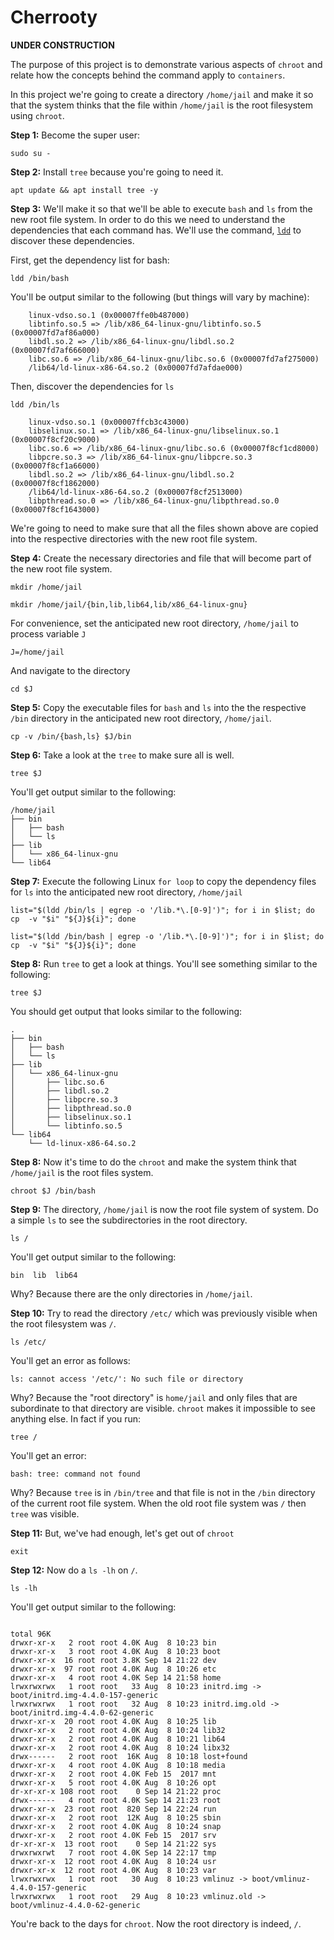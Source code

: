 # Cherrooty

**UNDER CONSTRUCTION**

The purpose of this project is to demonstrate various aspects of `chroot` and relate how the concepts behind
the command apply to `containers`.

In this project we're going to create a directory `/home/jail` and make it so that the system thinks that
the file within `/home/jail` is the root filesystem using `chroot`.

**Step 1:** Become the super user:

`sudo su -`

**Step 2:** Install `tree` because you're going to need it.

`apt update && apt install tree -y`

**Step 3:** We'll make it so that we'll be able to execute `bash` and `ls` from the new root file system.
In order to do this we need to understand the dependencies that each command has. We'll use the command,
[`ldd`](http://man7.org/linux/man-pages/man1/ldd.1.html) to discover these dependencies.

First, get the dependency list for bash:

`ldd /bin/bash`

You'll be output similar to the following (but things will vary by machine):

```text
	linux-vdso.so.1 (0x00007ffe0b487000)
	libtinfo.so.5 => /lib/x86_64-linux-gnu/libtinfo.so.5 (0x00007fd7af86a000)
	libdl.so.2 => /lib/x86_64-linux-gnu/libdl.so.2 (0x00007fd7af666000)
	libc.so.6 => /lib/x86_64-linux-gnu/libc.so.6 (0x00007fd7af275000)
	/lib64/ld-linux-x86-64.so.2 (0x00007fd7afdae000)
```

Then, discover the dependencies for `ls`

`ldd /bin/ls`

```text
	linux-vdso.so.1 (0x00007ffcb3c43000)
	libselinux.so.1 => /lib/x86_64-linux-gnu/libselinux.so.1 (0x00007f8cf20c9000)
	libc.so.6 => /lib/x86_64-linux-gnu/libc.so.6 (0x00007f8cf1cd8000)
	libpcre.so.3 => /lib/x86_64-linux-gnu/libpcre.so.3 (0x00007f8cf1a66000)
	libdl.so.2 => /lib/x86_64-linux-gnu/libdl.so.2 (0x00007f8cf1862000)
	/lib64/ld-linux-x86-64.so.2 (0x00007f8cf2513000)
	libpthread.so.0 => /lib/x86_64-linux-gnu/libpthread.so.0 (0x00007f8cf1643000)
```

We're going to need to make sure that all the files shown above are copied into the respective directories
with the new root file system.

**Step 4:** Create the necessary directories and file that will become part of the new root file system.

`mkdir /home/jail`

`mkdir /home/jail/{bin,lib,lib64,lib/x86_64-linux-gnu}`

For convenience, set the anticipated new root directory, `/home/jail` to process variable `J`

`J=/home/jail `

And navigate to the directory

`cd $J`

**Step 5:**  Copy the executable files for `bash` and `ls` into the the respective `/bin` directory in
the anticipated new root directory, `/home/jail`.

`cp -v /bin/{bash,ls} $J/bin`

**Step 6:**  Take a look at the `tree` to make sure all is well.

`tree $J`

You'll get output similar to the following:

```text
/home/jail
├── bin
│   ├── bash
│   └── ls
├── lib
│   └── x86_64-linux-gnu
└── lib64
```

**Step 7:** Execute the following Linux `for loop` to copy the dependency files for `ls` into the
anticipated new root directory, `/home/jail` 

`list="$(ldd /bin/ls | egrep -o '/lib.*\.[0-9]')"; for i in $list; do cp  -v "$i" "${J}${i}"; done`

`list="$(ldd /bin/bash | egrep -o '/lib.*\.[0-9]')"; for i in $list; do cp  -v "$i" "${J}${i}"; done`

**Step 8:** Run `tree` to get a look at things. You'll see something similar to the following:

``tree $J``

You should get output that looks similar to the following:

```text
.
├── bin
│   ├── bash
│   └── ls
├── lib
│   └── x86_64-linux-gnu
│       ├── libc.so.6
│       ├── libdl.so.2
│       ├── libpcre.so.3
│       ├── libpthread.so.0
│       ├── libselinux.so.1
│       └── libtinfo.so.5
└── lib64
    └── ld-linux-x86-64.so.2
```

**Step 8:** Now it's time to do the `chroot` and make the system think that `/home/jail` is the root files system.

`chroot $J /bin/bash`

**Step 9:** The directory, `/home/jail` is now the root file system of system. Do a simple `ls` to see the subdirectories
in the root directory.

`ls /`

You'll get output similar to the following:

`bin  lib  lib64`

Why? Because there are the only directories in  `/home/jail`.

**Step 10:** Try to read the directory `/etc/` which was previously visible when the root filesystem was `/`.

`ls /etc/`

You'll get an error as follows:

`ls: cannot access '/etc/': No such file or directory`

Why? Because the "root directory" is `home/jail` and only files that are subordinate to that directory are visible.
`chroot` makes it impossible to see anything else. In fact if you run:

`tree /`

You'll get an error:

`bash: tree: command not found`

Why? Because `tree` is in `/bin/tree` and that file is not in the `/bin` directory of the current root file system. When
the old root file system was `/` then `tree` was visible.

**Step 11:** But, we've had enough, let's get out of `chroot`

`exit`

**Step 12:** Now do a `ls -lh` on `/`.

`ls -lh`

You'll get output similar to the following:

```text

total 96K
drwxr-xr-x   2 root root 4.0K Aug  8 10:23 bin
drwxr-xr-x   3 root root 4.0K Aug  8 10:23 boot
drwxr-xr-x  16 root root 3.8K Sep 14 21:22 dev
drwxr-xr-x  97 root root 4.0K Aug  8 10:26 etc
drwxr-xr-x   4 root root 4.0K Sep 14 21:58 home
lrwxrwxrwx   1 root root   33 Aug  8 10:23 initrd.img -> boot/initrd.img-4.4.0-157-generic
lrwxrwxrwx   1 root root   32 Aug  8 10:23 initrd.img.old -> boot/initrd.img-4.4.0-62-generic
drwxr-xr-x  20 root root 4.0K Aug  8 10:25 lib
drwxr-xr-x   2 root root 4.0K Aug  8 10:24 lib32
drwxr-xr-x   2 root root 4.0K Aug  8 10:21 lib64
drwxr-xr-x   2 root root 4.0K Aug  8 10:24 libx32
drwx------   2 root root  16K Aug  8 10:18 lost+found
drwxr-xr-x   4 root root 4.0K Aug  8 10:18 media
drwxr-xr-x   2 root root 4.0K Feb 15  2017 mnt
drwxr-xr-x   5 root root 4.0K Aug  8 10:26 opt
dr-xr-xr-x 108 root root    0 Sep 14 21:22 proc
drwx------   4 root root 4.0K Sep 14 21:23 root
drwxr-xr-x  23 root root  820 Sep 14 22:24 run
drwxr-xr-x   2 root root  12K Aug  8 10:25 sbin
drwxr-xr-x   2 root root 4.0K Aug  8 10:24 snap
drwxr-xr-x   2 root root 4.0K Feb 15  2017 srv
dr-xr-xr-x  13 root root    0 Sep 14 21:22 sys
drwxrwxrwt   7 root root 4.0K Sep 14 22:17 tmp
drwxr-xr-x  12 root root 4.0K Aug  8 10:24 usr
drwxr-xr-x  12 root root 4.0K Aug  8 10:23 var
lrwxrwxrwx   1 root root   30 Aug  8 10:23 vmlinuz -> boot/vmlinuz-4.4.0-157-generic
lrwxrwxrwx   1 root root   29 Aug  8 10:23 vmlinuz.old -> boot/vmlinuz-4.4.0-62-generic
```
You're back to the days for `chroot`. Now the root directory is indeed, `/`.
